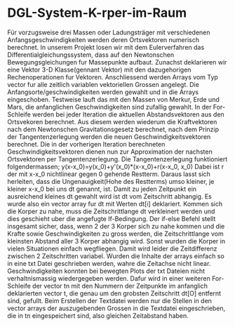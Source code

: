 # DGL-System-K-rper-im-Raum
Für vorzugsweise drei Massen oder Ladungsträger mit verschiedenen Anfangsgeschwindigkeiten werden deren Ortsvektoren numerisch berechnet.
In unserem Projekt losen wir mit dem Eulerverfahren das Differentialgleichungssystem, dass auf den Newtonschen Bewegungsgleichungen 
fur Massepunkte aufbaut.
Zunachst deklarieren wir eine Vektor 3-D Klasse(gennant Vektor) mit den dazugehorigen Rechenoperationen fur Vektoren.
Anschliessend werden Arrays vom Typ vector fur alle zeitlich variablen vektoriellen Grossen angelegt.
Die Anfangsorte/geschwindigkeiten werden gewahlt und in die Arrays eingeschoben.
Testweise lauft das mit den Massen von Merkur, Erde und Mars, die anfanglichen Geschwindigkeiten sind zufallig gewahlt.
In der For-Schleife werden bei jeder Iteration die aktuellen Abstandsvektoren aus den Ortsvekoren berechnet.
Aus diesem werden wiederum die Kraftvektoren nach dem Newtonschen Gravitationsgesetz berechnet, nach dem Prinzip 
der Tangentenzerlegung  werden die neuen Geschwindigkeitsvektoren berechnet. 
Die in der vorherigen Iteration berechneten Geschwindigkeitsvektoren dienen nun zur Approximation der nachsten Ortsvektoren
per Tangentenzerlegung.
Die Tangentenzerlegung funktioniert folgendermassen; y(x-x_0)=y(x_0)+y'(x_0)*(x-x_0)+r(x-x_0, x_0)
Dabei ist r der mit x-x_0 nichtlinear gegen 0 gehende Restterm. Daraus lasst sich herleiten, dass die Ungenauigkeit(Hohe des
Restterms) umso kleiner, je kleiner x-x_0 bei uns dt genannt, ist. Damit zu jeden Zeitpunkt ein ausreichend kleines dt gewahlt wird
ist dt vom Zeitschritt abhangig. Es wurde also ein vector array fur dt mit Werten dt[i] deklariert. Kommen sich die Korper zu nahe,
muss die Zeitschrittlange dt verkleinert werden und dies geschieht uber die angefugte If-Bedingung. 
Der if-else Befehl stellt insgesamt sicher, dass, wenn 2 der 3 Korper sich zu nahe kommen und die Krafte sowie Geschwindigkeiten
zu gross werden, die Zeitschrittlange vom kleinsten Abstand aller 3 Korper abhangig wird.
Sonst wurden die Korper in vielen Situationen einfach wegfliegen. 
Damit wird leider die Zeitdifferenz zwischen 2 Zeitschritten variabel. Wurden die Inhalte der arrays einfach so in
eine txt Datei geschrieben werden, wahre die Zeitachse nicht linear. Geschwindigkeiten konnten bei bewegten Plots der txt Dateien
nicht verhaltnismassig wiedergegeben werden. Dafur wird in einer weiteren For-Schleife der vector tn
mit den Nummern der Zeitpunkte im anfanglich deklarierten vector t, die genau um den grobsten Zeitschritt dt[O] entfernt sind, 
gefullt.
Beim Erstellen der Textdatei werden nur die Stellen in den vector arrays der auszugebenden Grossen in die Textdatei eingeschrieben,
die in tn eingespeichert sind, also gleichen Zeitabstand haben.
